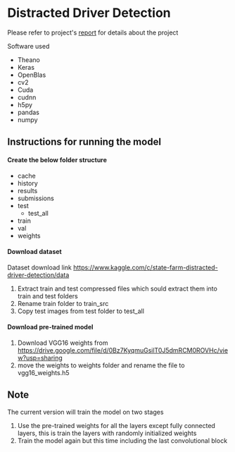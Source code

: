 # Distracted Driver Detection

Please refer to project's [report](Report.pdf) for details about the project

Software used

- Theano
- Keras
- OpenBlas
- cv2
- Cuda
- cudnn
- h5py
- pandas
- numpy

## Instructions for running the model

#### Create the below folder structure
- cache
- history
- results
- submissions
- test
  - test_all
- train
- val
- weights

#### Download dataset
Dataset download link
https://www.kaggle.com/c/state-farm-distracted-driver-detection/data

1. Extract train and test compressed files which sould extract them into train and test folders
2. Rename train folder to train_src
3. Copy test images from test folder to test_all

#### Download pre-trained model
1. Download VGG16 weights from
https://drive.google.com/file/d/0Bz7KyqmuGsilT0J5dmRCM0ROVHc/view?usp=sharing
2. move the weights to weights folder and rename the file to vgg16_weights.h5

## Note
The current version will train the model on two stages

1. Use the pre-trained weights for all the layers except fully connected layers, this is train the layers with randomly initialized weights
2. Train the model again but this time including the last convolutional block
